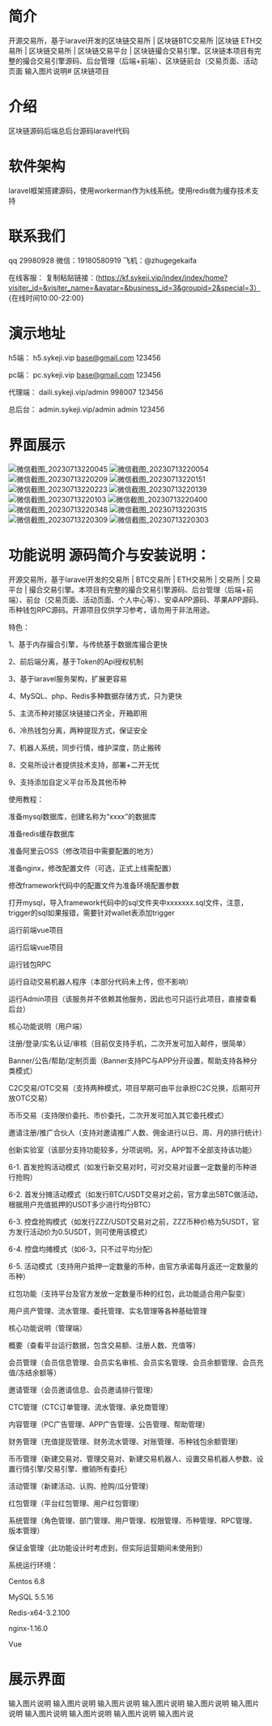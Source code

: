 # 简介
开源交易所，基于laravel开发的区块链交易所 | 区块链BTC交易所 |区块链 ETH交易所 | 区块链交易所 | 区块链交易平台 | 区块链撮合交易引擎。区块链本项目有完整的撮合交易引擎源码、后台管理（后端+前端）、区块链前台（交易页面、活动页面
输入图片说明# 区块链项目

# 介绍
区块链源码后端总后台源码laravel代码

# 软件架构
laravel框架搭建源码，使用workerman作为k线系统。使用redis做为缓存技术支持

# 联系我们
qq 29980928
微信：19180580919
飞机：@zhugegekaifa

在线客服： 复制粘贴链接：(https://kf.sykeji.vip/index/index/home?visiter_id=&visiter_name=&avatar=&business_id=3&groupid=2&special=3） {在线时间10:00-22:00}

# 演示地址

h5端：
h5.sykeji.vip
base@gmail.com
123456

pc端：
pc.sykeji.vip
base@gmail.com
123456

代理端：
daili.sykeji.vip/admin
998007
123456

总后台：
admin.sykeji.vip/admin
admin
123456

# 界面展示
![微信截图_20230713220045](https://github.com/zhugegedm/-laravel-BTC-ETH-/assets/54832494/20eccd08-cf4a-493e-bfda-51537532b1a1)
![微信截图_20230713220054](https://github.com/zhugegedm/-laravel-BTC-ETH-/assets/54832494/0ee3e8c6-d159-4581-abc8-b7f520f0569b)
![微信截图_20230713220209](https://github.com/zhugegedm/-laravel-BTC-ETH-/assets/54832494/0533bb10-6b96-4295-988c-5c3ddd243406)
![微信截图_20230713220151](https://github.com/zhugegedm/-laravel-BTC-ETH-/assets/54832494/e784473a-dd60-434e-a784-9758b7d364f3)
![微信截图_20230713220223](https://github.com/zhugegedm/-laravel-BTC-ETH-/assets/54832494/51f0c481-7be2-4af5-b4b9-f68696ab3186)
![微信截图_20230713220139](https://github.com/zhugegedm/-laravel-BTC-ETH-/assets/54832494/8ca3fa62-e7e1-4252-9a22-c3e31e4f517e)
![微信截图_20230713220103](https://github.com/zhugegedm/-laravel-BTC-ETH-/assets/54832494/f61955ab-151a-4384-af8c-1881b93c2714)
![微信截图_20230713220400](https://github.com/zhugegedm/-laravel-BTC-ETH-/assets/54832494/c317e7fb-43c4-4b20-b3b9-c33d4de377c0)
![微信截图_20230713220348](https://github.com/zhugegedm/-laravel-BTC-ETH-/assets/54832494/a392f5af-5b15-4ddf-8381-73d3a2d92b3f)
![微信截图_20230713220315](https://github.com/zhugegedm/-laravel-BTC-ETH-/assets/54832494/f8ed9f93-3a91-433e-a864-8c99084f8732)
![微信截图_20230713220309](https://github.com/zhugegedm/-laravel-BTC-ETH-/assets/54832494/72270f86-46fe-47b5-8e08-9f92c7d0f8f7)
![微信截图_20230713220303](https://github.com/zhugegedm/-laravel-BTC-ETH-/assets/54832494/3a2068e1-0a63-4951-b045-1a95aea3956f)




# 功能说明 源码简介与安装说明：

开源交易所，基于laravel开发的交易所 | BTC交易所 | ETH交易所 | 交易所 | 交易平台 | 撮合交易引擎。本项目有完整的撮合交易引擎源码、后台管理（后端+前端）、前台（交易页面、活动页面、个人中心等）、安卓APP源码、苹果APP源码、币种钱包RPC源码。开源项目仅供学习参考，请勿用于非法用途。

特色：

1、基于内存撮合引擎，与传统基于数据库撮合更快

2、前后端分离，基于Token的Api授权机制

3、基于laravel服务架构，扩展更容易

4、MySQL、php、Redis多种数据存储方式，只为更快

5、主流币种对接区块链接口齐全，开箱即用

6、冷热钱包分离，两种提现方式，保证安全

7、机器人系统，同步行情，维护深度，防止搬砖

8、交易所设计者提供技术支持，部署+二开无忧

9、支持添加自定义平台币及其他币种

使用教程：

准备mysql数据库，创建名称为“xxxx”的数据库

准备redis缓存数据库

准备阿里云OSS（修改项目中需要配置的地方）

准备nginx，修改配置文件（可选，正式上线需配置）

修改framework代码中的配置文件为准备环境配置参数

打开mysql，导入framework代码中的sql文件夹中xxxxxxx.sql文件，注意，trigger的sql如果报错，需要针对wallet表添加trigger

运行前端vue项目

运行后端vue项目

运行钱包RPC

运行自动交易机器人程序（本部分代码未上传，但不影响）

运行Admin项目（该服务并不依赖其他服务，因此也可只运行此项目，直接查看后台）

核心功能说明（用户端）

注册/登录/实名认证/审核（目前仅支持手机，二次开发可加入邮件，很简单）

Banner/公告/帮助/定制页面（Banner支持PC与APP分开设置，帮助支持各种分类模式）

C2C交易/OTC交易（支持两种模式，项目早期可由平台承担C2C兑换，后期可开放OTC交易）

币币交易（支持限价委托、市价委托，二次开发可加入其它委托模式）

邀请注册/推广合伙人（支持对邀请推广人数、佣金进行以日、周、月的排行统计）

创新实验室（该部分支持功能较多，分项说明。另，APP暂不全部支持该功能）

6-1. 首发抢购活动模式（如发行新交易对时，可对交易对设置一定数量的币种进行抢购）

6-2. 首发分摊活动模式（如发行BTC/USDT交易对之前，官方拿出5BTC做活动，根据用户充值抵押的USDT多少进行均分BTC）

6-3. 控盘抢购模式（如发行ZZZ/USDT交易对之前，ZZZ币种价格为5USDT，官方发行活动价为0.5USDT，则可使用该模式）

6-4. 控盘均摊模式（如6-3，只不过平均分配）

6-5. 活动模式（支持用户抵押一定数量的币种，由官方承诺每月返还一定数量的币种）

红包功能（支持平台及官方发放一定数量币种的红包，此功能适合用户裂变）

用户资产管理、流水管理、委托管理、实名管理等各种基础管理

核心功能说明（管理端）

概要（查看平台运行数据，包含交易额、注册人数、充值等）

会员管理（会员信息管理、会员实名审核、会员实名管理、会员余额管理、会员充值/冻结余额等）

邀请管理（会员邀请信息、会员邀请排行管理）

CTC管理（CTC订单管理、流水管理、承兑商管理）

内容管理（PC广告管理、APP广告管理、公告管理、帮助管理）

财务管理（充值提现管理、财务流水管理、对账管理、币种钱包余额管理）

币币管理（新建交易对、管理交易对、新建交易机器人、设置交易机器人参数、设置行情引擎/交易引擎、撤销所有委托）

活动管理（新建活动、认购、抢购/瓜分管理）

红包管理（平台红包管理、用户红包管理）

系统管理（角色管理、部门管理、用户管理、权限管理、币种管理、RPC管理、版本管理）

保证金管理（此功能设计时考虑到，但实际运营期间未使用到）

系统运行环境：

Centos 6.8

MySQL 5.5.16

Redis-x64-3.2.100

nginx-1.16.0

Vue

# 展示界面
输入图片说明 输入图片说明 输入图片说明 输入图片说明 输入图片说明 输入图片说明 输入图片说明 输入图片说明 输入图片说明 输入图片说
